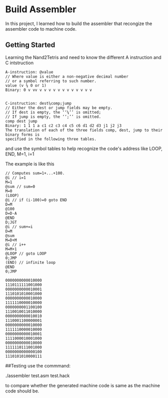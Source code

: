 # Build Assembler
In this project, I learned how to build the assembler that recongize the assembler code to machine code.
## Getting Started
Learning the Nand2Tetris and need to know the different A instruction and C intstruction 
```
A-instruction: @value 
// Where value is either a non-negative decimal number
// or a symbol referring to such number.
value (v ¼ 0 or 1)
Binary: 0 v vv v v v v v v v v v v v v


C-instruction: dest¼comp;jump 
// Either the dest or jump fields may be empty.
// If dest is empty, the ‘‘¼’’ is omitted;
// If jump is empty, the ‘‘;’’ is omitted.
comp dest jump
Binary: 1 1 1 a c1 c2 c3 c4 c5 c6 d1 d2 d3 j1 j2 j3
The translation of each of the three fields comp, dest, jump to their binary forms is
specified in the following three tables.
```
and use the symbol tables to help recognize the 
code's address like LOOP, END, M=1, i=1

The example is like this
``` 
// Computes sum=1+...+100.
@i // i=1
M=1
@sum // sum=0
M=0
(LOOP)
@i // if (i-100)=0 goto END
D=M
@100
D=D-A
@END
D;JGT
@i // sum+=i
D=M
@sum
M=D+M
@i // i++
M=M+1
@LOOP // goto LOOP
0;JMP
(END) // infinite loop
@END
0;JMP
```


```
0000000000010000
1110111111001000
0000000000010001
1110101010001000
0000000000010000
1111110000010000
0000000001100100
1110010011010000
0000000000010010
1110001100000001
0000000000010000
1111110000010000
0000000000010001
1111000010001000
0000000000010000
1111110111001000
0000000000000100
1110101010000111
```
##Testing
use the commmand:

./assembler test.asm test.hack

to compare whether the generated machine code is same as the machine code should be.
